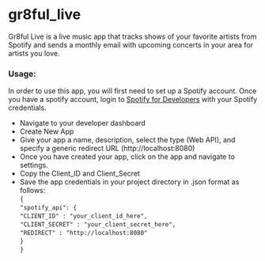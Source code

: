 # gr8ful_live
Gr8ful Live is a live music app that tracks shows of your favorite artists from Spotify and sends a monthly email with upcoming concerts in your area for artists you love. 

### Usage:
In order to use this app, you will first need to set up a Spotify account. Once you have a spotify account, login to [Spotify for Developers](https://developer.spotify.com) with your Spotify credentials.
* Navigate to your developer dashboard
* Create New App
* Give your app a name, description, select the type (Web API), and specify a generic redirect URL (http://localhost:8080)
* Once you have created your app, click on the app and navigate to settings.
* Copy the Client_ID and Client_Secret
* Save the app credentials in your project directory in .json format as follows:  
    `{`  
        `"spotify_api": {`  
            `"CLIENT_ID" : "your_client_id_here",`  
            `"CLIENT_SECRET" : "your_client_secret_here",`  
            `"REDIRECT" : "http://localhost:8080"`  
        `}`  
    `}`  
